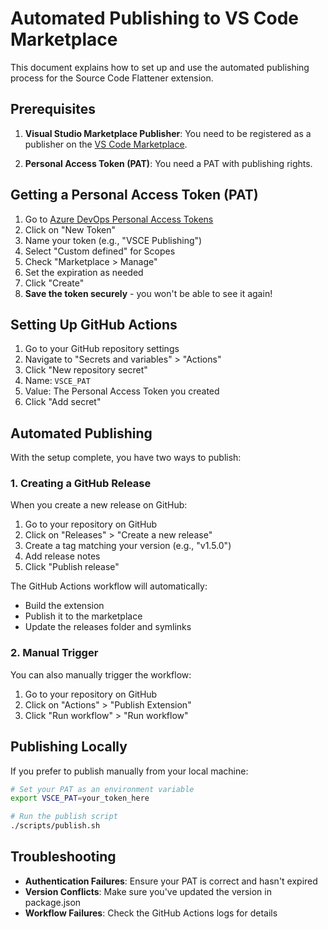 # Automated Publishing to VS Code Marketplace

This document explains how to set up and use the automated publishing process for the Source Code Flattener extension.

## Prerequisites

1. **Visual Studio Marketplace Publisher**: You need to be registered as a publisher on the [VS Code Marketplace](https://marketplace.visualstudio.com/vscode).

2. **Personal Access Token (PAT)**: You need a PAT with publishing rights.

## Getting a Personal Access Token (PAT)

1. Go to [Azure DevOps Personal Access Tokens](https://dev.azure.com/your-organization/_usersSettings/tokens)
2. Click on "New Token"
3. Name your token (e.g., "VSCE Publishing")
4. Select "Custom defined" for Scopes
5. Check "Marketplace > Manage"
6. Set the expiration as needed
7. Click "Create"
8. **Save the token securely** - you won't be able to see it again!

## Setting Up GitHub Actions

1. Go to your GitHub repository settings
2. Navigate to "Secrets and variables" > "Actions"
3. Click "New repository secret"
4. Name: `VSCE_PAT`
5. Value: The Personal Access Token you created
6. Click "Add secret"

## Automated Publishing

With the setup complete, you have two ways to publish:

### 1. Creating a GitHub Release

When you create a new release on GitHub:

1. Go to your repository on GitHub
2. Click on "Releases" > "Create a new release"
3. Create a tag matching your version (e.g., "v1.5.0")
4. Add release notes
5. Click "Publish release"

The GitHub Actions workflow will automatically:

- Build the extension
- Publish it to the marketplace
- Update the releases folder and symlinks

### 2. Manual Trigger

You can also manually trigger the workflow:

1. Go to your repository on GitHub
2. Click on "Actions" > "Publish Extension"
3. Click "Run workflow" > "Run workflow"

## Publishing Locally

If you prefer to publish manually from your local machine:

```bash
# Set your PAT as an environment variable
export VSCE_PAT=your_token_here

# Run the publish script
./scripts/publish.sh
```

## Troubleshooting

- **Authentication Failures**: Ensure your PAT is correct and hasn't expired
- **Version Conflicts**: Make sure you've updated the version in package.json
- **Workflow Failures**: Check the GitHub Actions logs for details
